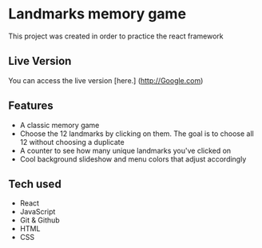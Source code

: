 # Landmarks memory game

This project was created in order to practice the react framework

## Live Version

You can access the live version [here.] (http://Google.com)

## Features

- A classic memory game
- Choose the 12 landmarks by clicking on them. The goal is to choose all 12 without choosing a duplicate
- A counter to see how many unique landmarks you've clicked on
- Cool background slideshow and menu colors that adjust accordingly

## Tech used

- React
- JavaScript
- Git & Github
- HTML
- CSS
